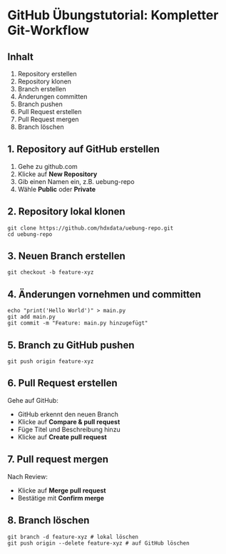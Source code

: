 # GitHub Übungstutorial: Kompletter Git-Workflow

## Inhalt

1. Repository erstellen
2. Repository klonen
3. Branch erstellen
4. Änderungen committen
5. Branch pushen
6. Pull Request erstellen
7. Pull Request mergen
8. Branch löschen

## 1. Repository auf GitHub erstellen

1. Gehe zu github.com
2. Klicke auf **New Repository**
3. Gib einen Namen ein, z.B. uebung-repo
4. Wähle **Public** oder **Private**

## 2. Repository lokal klonen
```
git clone https://github.com/hdxdata/uebung-repo.git
cd uebung-repo
```

## 3. Neuen Branch erstellen
```
git checkout -b feature-xyz
```

## 4. Änderungen vornehmen und committen
```
echo "print('Hello World')" > main.py
git add main.py
git commit -m "Feature: main.py hinzugefügt"
```

## 5. Branch zu GitHub pushen
```
git push origin feature-xyz
```

## 6. Pull Request erstellen

Gehe auf GitHub:
- GitHub erkennt den neuen Branch
- Klicke auf **Compare & pull request**
- Füge Titel und Beschreibung hinzu
- Klicke auf **Create pull request**

## 7. Pull request mergen

Nach Review:
- Klicke auf **Merge pull request**
- Bestätige mit **Confirm merge**

## 8. Branch löschen
```
git branch -d feature-xyz # lokal löschen
git push origin --delete feature-xyz # auf GitHub löschen
```
